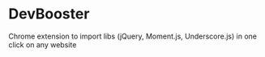 # DevBooster
Chrome extension to import libs (jQuery, Moment.js, Underscore.js) in one click on any website

